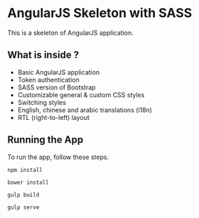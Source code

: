 # AngularJS Skeleton with SASS

This is a skeleton of AngularJS application.

## What is inside ?
* Basic AngularJS application
* Token authentication
* SASS version of Bootstrap
* Customizable general & custom CSS styles
* Switching styles
* English, chinese and arabic translations (i18n)
* RTL (right-to-left) layout

## Running the App
To run the app, follow these steps.

```
npm install
```
```
bower install
```
```
gulp build
```
```
gulp serve
```
